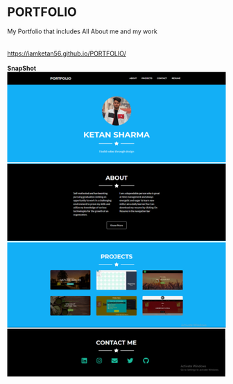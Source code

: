 # PORTFOLIO
 My Portfolio that includes All About me and my work<br>
 <br>
 <br>
 https://iamketan56.github.io/PORTFOLIO/
 <br>
 <br>
 <b>SnapShot</b><br>
![](https://github.com/iamketan56/PORTFOLIO/blob/main/p1.PNG)
![](https://github.com/iamketan56/PORTFOLIO/blob/main/p2.PNG)
![](https://github.com/iamketan56/PORTFOLIO/blob/main/p3.PNG)
![](https://github.com/iamketan56/PORTFOLIO/blob/main/p4.PNG)
